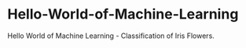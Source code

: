 # Hello-World-of-Machine-Learning
Hello World of Machine Learning - Classification of Iris Flowers.
